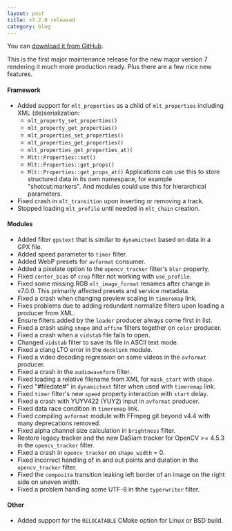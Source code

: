 ```yaml
---
layout: post
title: v7.2.0 released
category: blog
---
```

You can [download it from GitHub](https://github.com/mltframework/mlt/releases/tag/v7.2.0).

This is the first major maintenance release for the new major version 7
rendering it much more production ready. Plus there are a few nice new features.

#### Framework

  * Added support for `mlt_properties` as a child of `mlt_properties`
    including XML (de)serialization:
    - `mlt_property_set_properties()`
    - `mlt_property_get_properties()`
    - `mlt_properties_set_properties()`
    - `mlt_properties_get_properties()`
    - `mlt_properties_get_properties_at)(`
    - `Mlt::Properties::set()`
    - `Mlt::Properties::get_props()`
    - `Mlt::Properties::get_props_at()`
    Applications can use this to store structured data in its own namespace,
    for example "shotcut:markers". And modules could use this for hierarchical
    parameters.
  * Fixed crash in `mlt_transition` upon inserting or removing a track.
  * Stopped loading `mlt_profile` until needed in `mlt_chain` creation.

#### Modules

  * Added filter `gpstext` that is similar to `dynamictext` based on data in a
    GPX file.
  * Added speed parameter to `timer` filter.
  * Added WebP presets for `avformat` consumer.
  * Added a pixelate option to the `opencv_tracker` filter's `blur` property.
  * Fixed `center_bias` of `crop` filter not working with `use_profile`.
  * Fixed some missing RGB `mlt_image_format` renames after change in v7.0.0.
    This primarily affected presets and service metadata.
  * Fixed a crash when changing preview scaling in `timeremap` link.
  * Fixes problems due to adding redundant normalize filters upon loading a
    producer from XML.
  * Ensure filters added by the `loader` producer always come first in list.
  * Fixed a crash using `shape` and `affine` filters together on `color` producer.
  * Fixed a crash when a `vidstab` file fails to open.
  * Changed `vidstab` filter to save its file in ASCII text mode.
  * Fixed a clang LTO error in the `decklink` module.
  * Fixed a video decoding regression on some videos in the `avformat` producer.
  * Fixed a crash in the `audiowaveform` filter.
  * Fixed loading a relative filename from XML for `mask_start` with `shape`.
  * Fixed "#filedate#" in `dynamictext` filter when used with `timeremap` link.
  * Fixed `timer` filter's new `speed` property interaction with `start` delay.
  * Fixed a crash with YUYV422 (YUY2) input in `avformat` producer.
  * Fixed data race condition in `timeremap` link.
  * Fixed compiling `avformat` module with FFmpeg git beyond v4.4 with
    many deprecations removed.
  * Fixed alpha channel size calculation in `brightness` filter.
  * Restore legacy tracker and the new DaSiam tracker for OpenCV >= 4.5.3 in the
    `opencv_tracker` filter.
  * Fixed a crash in `opencv_tracker` on `shape_width` = 0.
  * Fixed incorrect handling of in and out points and duration in the
    `opencv_tracker` filter.
  * Fixed the `composite` transition leaking left border of an image on the
    right side on uneven width.
  * Fixed a problem handling some UTF-8 in thhe `typerwriter` filter.

#### Other

  * Added support for the `RELOCATABLE` CMake option for Linux or BSD build.